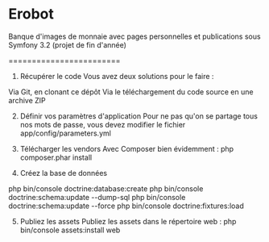Erobot 
========================

Banque d'images de monnaie avec pages personnelles et publications sous Symfony 3.2 (projet de fin d'année)



========================
1. Récupérer le code
Vous avez deux solutions pour le faire :

Via Git, en clonant ce dépôt
Via le téléchargement du code source en une archive ZIP

2. Définir vos paramètres d'application
Pour ne pas qu'on se partage tous nos mots de passe, vous devez modifier le fichier app/config/parameters.yml

3. Télécharger les vendors
Avec Composer bien évidemment : php composer.phar install

4. Créez la base de données

php bin/console doctrine:database:create
php bin/console doctrine:schema:update --dump-sql
php bin/console doctrine:schema:update --force
php bin/console doctrine:fixtures:load

5. Publiez les assets
Publiez les assets dans le répertoire web :
php bin/console assets:install web